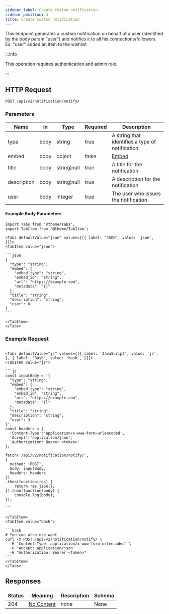 ```yaml
---
sidebar_label: Create Custom notification
sidebar_position: 4
title: Create Custom notification
---
```


This endpoint generates a custom notification on behalf of a user (identified by the body param "user") and notifies it to all his connections/followers.
Es. "user" added an item to the wishlist

:::info

This operation requires authentication and admin role.

:::

## HTTP Request

`POST /api/v2/notification/notify/`

### Parameters

|Name|In|Type|Required|Description|
|---|---|---|---|---|
|type|body|string|true|A string that identifies a type of notification|
|embed|body|object|false|[Embed](#schemaembed)|
|title|body|string¦null|true|A title for the notification|
|description|body|string¦null|true|A description for the notification|
|user|body|integer|true|The user who issues the notification|

#### Example Body Parameters

````mdx-code-block
import Tabs from '@theme/Tabs';
import TabItem from '@theme/TabItem';

<Tabs defaultValue="json" values={[{ label: 'JSON', value: 'json', }]}>
<TabItem value="json">

```json
{
  "type": "string",
  "embed": {
    "embed_type": "string",
    "embed_id": "string",
    "url": "https://example.com",
    "metadata": "{}"
  },
  "title": "string",
  "description": "string",
  "user": 0
}
```

</TabItem>
</Tabs>
````

### Example Request

````mdx-code-block

<Tabs defaultValue="js" values={[{ label: 'JavaScript', value: 'js', }, { label: 'Bash', value: 'bash', }]}>
<TabItem value="js">

```js
const inputBody = '{
  "type": "string",
  "embed": {
    "embed_type": "string",
    "embed_id": "string",
    "url": "https://example.com",
    "metadata": "{}"
  },
  "title": "string",
  "description": "string",
  "user": 3
}';
const headers = {
  'Content-Type':'application/x-www-form-urlencoded',
  'Accept':'application/json',
  'Authorization: Bearer <token>'
};

fetch('/api/v2/notification/notify/',
{
  method: 'POST',
  body: inputBody,
  headers: headers
})
.then(function(res) {
    return res.json();
}).then(function(body) {
    console.log(body);
});

```

</TabItem>
<TabItem value="bash">

```bash
# You can also use wget
curl -X POST /api/v2/notification/notify/ \
  -H 'Content-Type: application/x-www-form-urlencoded' \
  -H 'Accept: application/json'
  -H "Authorization: Bearer <token>"
```
</TabItem>
</Tabs>
````

## Responses

|Status|Meaning|Description|Schema|
|---|---|---|---|
|204|[No Content](https://tools.ietf.org/html/rfc7231#section-6.3.5)|none|None|





